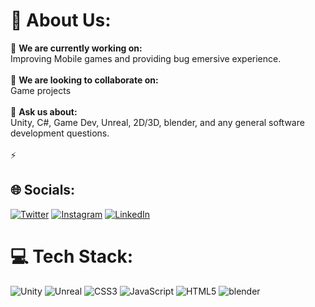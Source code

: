 # 💫 About Us:
🔭 **We are currently working on:**  <br>Improving Mobile games and providing bug emersive experience.<br><br>👯 **We are looking to collaborate on:**  <br>Game projects<br><br>🌱 **Ask us about:**  <br>Unity, C#, Game Dev, Unreal, 2D/3D, blender, and any general software development questions.<br><br>⚡


## 🌐 Socials:
[![Twitter](https://img.shields.io/badge/Twitter-%231DA1F2.svg?logo=Twitter&logoColor=white)](https://x.com/ZeroGlitchGames) [![Instagram](https://img.shields.io/badge/Instagram-%23E4405F.svg?logo=Instagram&logoColor=white)](https://www.instagram.com/zero_glitch_studio/) [![LinkedIn](https://img.shields.io/badge/LinkedIn-%230077B5.svg?logo=linkedin&logoColor=white)](https://www.linkedin.com/company/zeroglitchstudio)

# 💻 Tech Stack:
![Unity](https://img.shields.io/badge/unity-6DA55F?style=for-the-badge&logo=unity&logoColor=white) ![Unreal](https://img.shields.io/badge/Unreal_Engine-%23FF9900.svg?style=for-the-badge&logo=Unreal_Engine-Unreal_Engine&logoColor=white) ![CSS3](https://img.shields.io/badge/css3-%231572B6.svg?style=for-the-badge&logo=css3&logoColor=white) ![JavaScript](https://img.shields.io/badge/javascript-%23323330.svg?style=for-the-badge&logo=javascript&logoColor=%23F7DF1E) ![HTML5](https://img.shields.io/badge/html5-%23E34F26.svg?style=for-the-badge&logo=html5&logoColor=white) ![blender](https://img.shields.io/badge/Blender-%23E34F26.svg?style=for-the-badge&logo=blender&logoColor=white)

